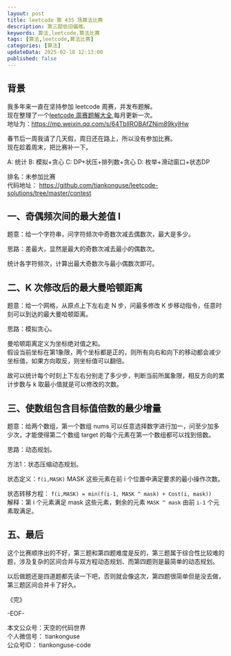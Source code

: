 ```yaml
---
layout: post  
title: leetcode 第 435 场算法比赛  
description: 第三题依旧偏难。  
keywords: 算法,leetcode,算法比赛  
tags: [算法,leetcode,算法比赛]  
categories: [算法]  
updateData: 2025-02-18 12:13:00  
published: false  
---
```



## 背景  


我多年来一直在坚持参加 leetcode 周赛，并发布题解。  
现在整理了一个[leetcode 周赛题解大全](https://mp.weixin.qq.com/s/64TblIROBAfZNim89kylHw),每月更新一次。  
地址为：https://mp.weixin.qq.com/s/64TblIROBAfZNim89kylHw  


春节后一周我请了几天假，周日还在路上，所以没有参加比赛。  
现在趁着周末，把比赛补一下。  


A: 统计
B: 模拟+贪心
C: DP+状压+排列数+贪心
D: 枚举+滑动窗口+状态DP


排名：未参加比赛  
代码地址： https://github.com/tiankonguse/leetcode-solutions/tree/master/contest  

## 一、奇偶频次间的最大差值 I  


题意：给一个字符串，问字符频次中奇数次减去偶数次，最大是多少。  


思路：差最大，显然是最大的奇数次减去最小的偶数次。  


统计各字符频次，计算出最大奇数次与最小偶数次即可。  


## 二、K 次修改后的最大曼哈顿距离  


题意：给一个网格，从原点上下左右走 N 步，问最多修改 K 步移动指令，任意时刻可以到达的最大曼哈顿距离。  


思路：模拟贪心。  


曼哈顿距离定义为坐标绝对值之和。  
假设当前坐标在第1象限，两个坐标都是正的，则所有向右和向下的移动都会减少坐标值，如果方向取反，则坐标值可以翻倍。  


故可以统计每个时刻上下左右分别走了多少步，判断当前所属象限，相反方向的累计步数与 k 取最小值就是可以修改的次数。  



## 三、使数组包含目标值倍数的最少增量  


题意：给两个数组，第一个数组 nums 可以任意选择数字进行加一，问至少加多少次，才能使得第二个数组 target 的每个元素在第一个数组都可以找到倍数。  


思路：动态规划。  


方法1：状态压缩动态规划。  


状态定义：`f(i,MASK)` MASK 这些元素在前 i 个位置中满足要求的最小操作次数。  


状态转移方程： `f(i,MASK) = min(f(i-1, MASK ^ mask) + Cost(i, mask))`  
解释：第 i 个元素满足 mask 这些元素，剩余的元素 `MASK ^ mask` 由前 `i-1` 个元素取满足。  







## 五、最后  


这个比赛顺序出的不好，第三题和第四题难度是反的，第三题属于综合性比较难的题，涉及复杂的区间合并与双方程动态规划、而第四题则是最简单的动态规划。  


以后做题还是四道题都先读一下吧，否则就会像这次，第四题很简单但是没去做，第三题区间合并卡了好久。  


《完》  


-EOF-  

本文公众号：天空的代码世界  
个人微信号： tiankonguse  
公众号ID： tiankonguse-code  
  